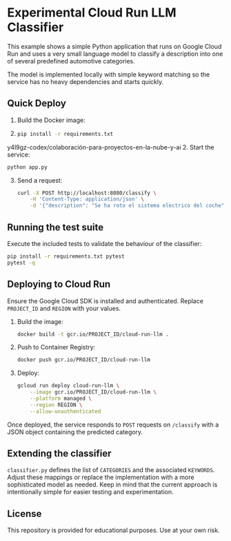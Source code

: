 # Experimental Cloud Run LLM Classifier

This example shows a simple Python application that runs on Google Cloud Run and
uses a very small language model to classify a description into one of several
predefined automotive categories.

The model is implemented locally with simple keyword matching so the service has
no heavy dependencies and starts quickly.

## Quick Deploy

1. Build the Docker image:
2. 
   ```sh
   pip install -r requirements.txt
   ```
y4l9gz-codex/colaboración-para-proyectos-en-la-nube-y-ai
2. Start the service:

   ```sh
   python app.py
   ```
3. Send a request:

   ```sh
   curl -X POST http://localhost:8080/classify \
       -H 'Content-Type: application/json' \
       -d '{"description": "Se ha roto el sistema electrico del coche"}'
   ```

## Running the test suite

Execute the included tests to validate the behaviour of the classifier:

```sh
pip install -r requirements.txt pytest
pytest -q
```

## Deploying to Cloud Run

Ensure the Google Cloud SDK is installed and authenticated. Replace `PROJECT_ID` and `REGION` with your values.

1. Build the image:
   ```sh
   docker build -t gcr.io/PROJECT_ID/cloud-run-llm .
   ```
2. Push to Container Registry:
   ```sh
   docker push gcr.io/PROJECT_ID/cloud-run-llm
   ```
3. Deploy:
   ```sh
   gcloud run deploy cloud-run-llm \
       --image gcr.io/PROJECT_ID/cloud-run-llm \
       --platform managed \
       --region REGION \
       --allow-unauthenticated
   ```

Once deployed, the service responds to `POST` requests on `/classify` with a JSON object containing the predicted category.

## Extending the classifier

`classifier.py` defines the list of `CATEGORIES` and the associated `KEYWORDS`. Adjust these mappings or replace the implementation with a more sophisticated model as needed. Keep in mind that the current approach is intentionally simple for easier testing and experimentation.

## License

This repository is provided for educational purposes. Use at your own risk.
